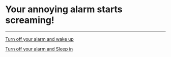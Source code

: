 # Your annoying alarm starts screaming!

---

[Turn off your alarm and wake up]()

[Turn off your alarm and Sleep in]()
